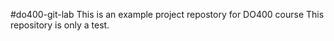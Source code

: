 #do400-git-lab
This is an example project repostory for DO400 course
This repository is only a test.
